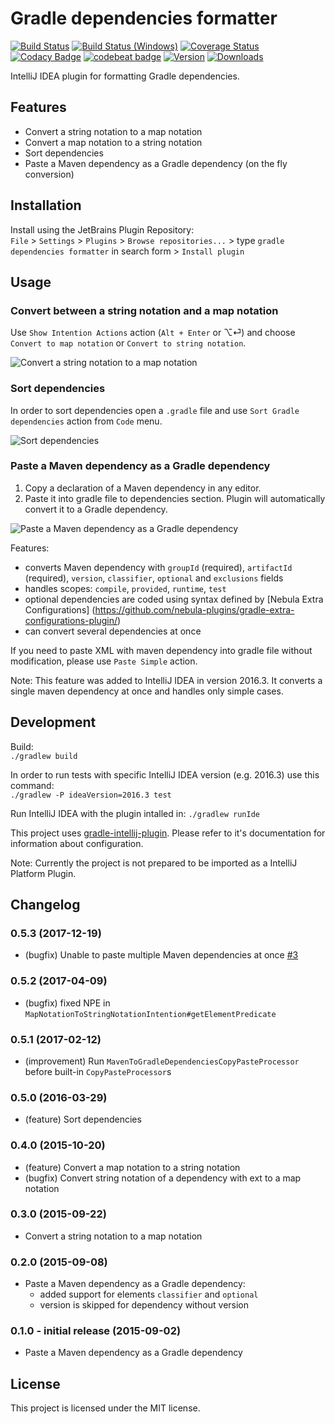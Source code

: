 # Gradle dependencies formatter
[![Build Status](https://travis-ci.org/platan/idea-gradle-dependencies-formatter.svg?branch=master)](https://travis-ci.org/platan/idea-gradle-dependencies-formatter)
[![Build Status (Windows)](https://img.shields.io/appveyor/ci/platan/idea-gradle-dependencies-formatter/master.svg?label=build%20(Windows))](https://ci.appveyor.com/project/platan/idea-gradle-dependencies-formatter)
[![Coverage Status](https://coveralls.io/repos/platan/idea-gradle-dependencies-formatter/badge.svg?branch=master&service=github)](https://coveralls.io/github/platan/idea-gradle-dependencies-formatter?branch=master)
[![Codacy Badge](https://api.codacy.com/project/badge/Grade/1a2524f23e9b49538760cdce6368bf8e)](https://www.codacy.com/app/platan/idea-gradle-dependencies-formatter?utm_source=github.com&amp;utm_medium=referral&amp;utm_content=platan/idea-gradle-dependencies-formatter&amp;utm_campaign=Badge_Grade)
[![codebeat badge](https://codebeat.co/badges/669c521f-7ecb-4e0a-a079-fa5c28ca17c7)](https://codebeat.co/projects/github-com-platan-idea-gradle-dependencies-formatter-master)
[![Version](https://img.shields.io/jetbrains/plugin/v/7937.svg?label=latest)](https://plugins.jetbrains.com/plugin/7937-gradle-dependencies-formatter)
[![Downloads](https://img.shields.io/jetbrains/plugin/d/7937.svg)](https://plugins.jetbrains.com/plugin/7937-gradle-dependencies-formatter)

IntelliJ IDEA plugin for formatting Gradle dependencies. 

## Features

- Convert a string notation to a map notation
- Convert a map notation to a string notation
- Sort dependencies
- Paste a Maven dependency as a Gradle dependency (on the fly conversion)

## Installation

Install using the JetBrains Plugin Repository:  
`File` > `Settings` > `Plugins` > `Browse repositories...` > type `gradle dependencies formatter` in search form > `Install plugin`

## Usage

### Convert between a string notation and a map notation

Use `Show Intention Actions` action (`Alt + Enter` or ⌥⏎) and choose `Convert to map notation` or `Convert to string notation`.

![Convert a string notation to a map notation](https://raw.githubusercontent.com/platan/idea-gradle-dependencies-formatter/master/readme/convert.gif)

### Sort dependencies

In order to sort dependencies open a `.gradle` file and use `Sort Gradle dependencies` action from `Code` menu. 

![Sort dependencies](https://raw.githubusercontent.com/platan/idea-gradle-dependencies-formatter/master/readme/sort.gif)

### Paste a Maven dependency as a Gradle dependency

1. Copy a declaration of a Maven dependency in any editor.
2. Paste it into gradle file to dependencies section. Plugin will automatically convert it to a Gradle dependency.

![Paste a Maven dependency as a Gradle dependency](https://raw.githubusercontent.com/platan/idea-gradle-dependencies-formatter/master/readme/paste.gif)

Features:
- converts Maven dependency with `groupId` (required), `artifactId` (required), `version`, `classifier`, `optional` and `exclusions` fields
- handles scopes: `compile`, `provided`, `runtime`, `test`
- optional dependencies are coded using syntax defined by [Nebula Extra Configurations] (https://github.com/nebula-plugins/gradle-extra-configurations-plugin/)
- can convert several dependencies at once

If you need to paste XML with maven dependency into gradle file without modification, please use `Paste Simple` action.

Note: This feature was added to IntelliJ IDEA in version 2016.3. It converts a single maven dependency at once and handles only simple cases. 

## Development

Build:  
`./gradlew build`

In order to run tests with specific IntelliJ IDEA version (e.g. 2016.3) use this command:  
`./gradlew -P ideaVersion=2016.3 test`

Run IntelliJ IDEA with the plugin intalled in:
`./gradlew runIde`

This project uses [gradle-intellij-plugin](https://github.com/JetBrains/gradle-intellij-plugin). Please refer to it's documentation for information about configuration. 

Note: Currently the project is not prepared to be imported as a IntelliJ Platform Plugin.

## Changelog

### 0.5.3 (2017-12-19)
- (bugfix) Unable to paste multiple Maven dependencies at once [#3](https://github.com/platan/idea-gradle-dependencies-formatter/issues/3)

### 0.5.2 (2017-04-09)
- (bugfix) fixed NPE in `MapNotationToStringNotationIntention#getElementPredicate`

### 0.5.1 (2017-02-12)
- (improvement) Run `MavenToGradleDependenciesCopyPasteProcessor` before built-in `CopyPasteProcessor`s

### 0.5.0 (2016-03-29)
- (feature) Sort dependencies

### 0.4.0 (2015-10-20)
- (feature) Convert a map notation to a string notation
- (bugfix) Convert string notation of a dependency with ext to a map notation

### 0.3.0 (2015-09-22)
- Convert a string notation to a map notation

### 0.2.0 (2015-09-08)
- Paste a Maven dependency as a Gradle dependency:
    - added support for elements `classifier` and `optional`
    - version is skipped for dependency without version

### 0.1.0 - initial release (2015-09-02)
- Paste a Maven dependency as a Gradle dependency

## License

This project is licensed under the MIT license.
